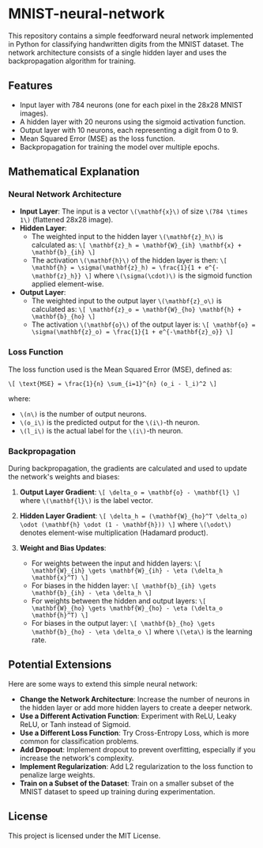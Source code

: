 # MNIST-neural-network
This repository contains a simple feedforward neural network implemented in Python for classifying handwritten digits from the MNIST dataset. The network architecture consists of a single hidden layer and uses the backpropagation algorithm for training.

## Features
- Input layer with 784 neurons (one for each pixel in the 28x28 MNIST images).
- A hidden layer with 20 neurons using the sigmoid activation function.
- Output layer with 10 neurons, each representing a digit from 0 to 9.
- Mean Squared Error (MSE) as the loss function.
- Backpropagation for training the model over multiple epochs.

## Mathematical Explanation

### Neural Network Architecture

- **Input Layer**: The input is a vector `\(\mathbf{x}\)` of size `\(784 \times 1\)` (flattened 28x28 image).
- **Hidden Layer**:
  - The weighted input to the hidden layer `\(\mathbf{z}_h\)` is calculated as:
    `\[
    \mathbf{z}_h = \mathbf{W}_{ih} \mathbf{x} + \mathbf{b}_{ih}
    \]`
  - The activation `\(\mathbf{h}\)` of the hidden layer is then:
    `\[
    \mathbf{h} = \sigma(\mathbf{z}_h) = \frac{1}{1 + e^{-\mathbf{z}_h}}
    \]`
    where `\(\sigma(\cdot)\)` is the sigmoid function applied element-wise.
- **Output Layer**:
  - The weighted input to the output layer `\(\mathbf{z}_o\)` is calculated as:
    `\[
    \mathbf{z}_o = \mathbf{W}_{ho} \mathbf{h} + \mathbf{b}_{ho}
    \]`
  - The activation `\(\mathbf{o}\)` of the output layer is:
    `\[
    \mathbf{o} = \sigma(\mathbf{z}_o) = \frac{1}{1 + e^{-\mathbf{z}_o}}
    \]`

### Loss Function

The loss function used is the Mean Squared Error (MSE), defined as:

`\[
\text{MSE} = \frac{1}{n} \sum_{i=1}^{n} (o_i - l_i)^2
\]`

where:
- `\(n\)` is the number of output neurons.
- `\(o_i\)` is the predicted output for the `\(i\)`-th neuron.
- `\(l_i\)` is the actual label for the `\(i\)`-th neuron.

### Backpropagation

During backpropagation, the gradients are calculated and used to update the network's weights and biases:

1. **Output Layer Gradient**:
   `\[
   \delta_o = \mathbf{o} - \mathbf{l}
   \]`
   where `\(\mathbf{l}\)` is the label vector.

2. **Hidden Layer Gradient**:
   `\[
   \delta_h = (\mathbf{W}_{ho}^T \delta_o) \odot (\mathbf{h} \odot (1 - \mathbf{h}))
   \]`
   where `\(\odot\)` denotes element-wise multiplication (Hadamard product).

3. **Weight and Bias Updates**:
   - For weights between the input and hidden layers:
     `\[
     \mathbf{W}_{ih} \gets \mathbf{W}_{ih} - \eta (\delta_h \mathbf{x}^T)
     \]`
   - For biases in the hidden layer:
     `\[
     \mathbf{b}_{ih} \gets \mathbf{b}_{ih} - \eta \delta_h
     \]`
   - For weights between the hidden and output layers:
     `\[
     \mathbf{W}_{ho} \gets \mathbf{W}_{ho} - \eta (\delta_o \mathbf{h}^T)
     \]`
   - For biases in the output layer:
     `\[
     \mathbf{b}_{ho} \gets \mathbf{b}_{ho} - \eta \delta_o
     \]`
   where `\(\eta\)` is the learning rate.

## Potential Extensions

Here are some ways to extend this simple neural network:

- **Change the Network Architecture**: Increase the number of neurons in the hidden layer or add more hidden layers to create a deeper network.
- **Use a Different Activation Function**: Experiment with ReLU, Leaky ReLU, or Tanh instead of Sigmoid.
- **Use a Different Loss Function**: Try Cross-Entropy Loss, which is more common for classification problems.
- **Add Dropout**: Implement dropout to prevent overfitting, especially if you increase the network's complexity.
- **Implement Regularization**: Add L2 regularization to the loss function to penalize large weights.
- **Train on a Subset of the Dataset**: Train on a smaller subset of the MNIST dataset to speed up training during experimentation.

## License

This project is licensed under the MIT License.
